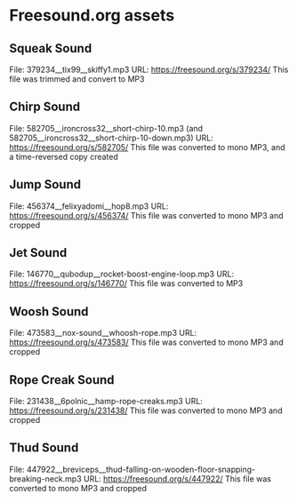 # Freesound.org assets

## Squeak Sound
File: 379234__tix99__skiffy1.mp3
URL:  https://freesound.org/s/379234/
This file was trimmed and convert to MP3

## Chirp Sound
File: 582705__ironcross32__short-chirp-10.mp3 (and 582705__ironcross32__short-chirp-10-down.mp3)
URL: https://freesound.org/s/582705/
This file was converted to mono MP3, and a time-reversed copy created

## Jump Sound
File: 456374__felixyadomi__hop8.mp3
URL: https://freesound.org/s/456374/
This file was converted to mono MP3 and cropped

## Jet Sound
File: 146770__qubodup__rocket-boost-engine-loop.mp3
URL: https://freesound.org/s/146770/
This file was converted to MP3

## Woosh Sound
File: 473583__nox-sound__whoosh-rope.mp3
URL: https://freesound.org/s/473583/
This file was converted to mono MP3 and cropped

## Rope Creak Sound
File: 231438__6polnic__hamp-rope-creaks.mp3
URL: https://freesound.org/s/231438/
This file was converted to mono MP3 and cropped

## Thud Sound
File: 447922__breviceps__thud-falling-on-wooden-floor-snapping-breaking-neck.mp3
URL: https://freesound.org/s/447922/
This file was converted to mono MP3 and cropped
